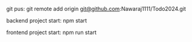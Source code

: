 
git pus: git remote add origin git@github.com:Nawaraj1111/Todo2024.git

backend project start:  npm start

frontend project start: npm run start



